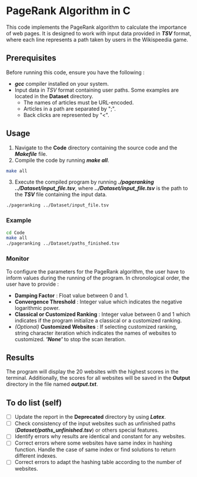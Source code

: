 # PageRank Algorithm in C #

This code implements the PageRank algorithm to calculate the importance of web pages. It is designed to work with input data provided in ***TSV*** format, where each line represents a path taken by users in the Wikispeedia game.

## Prerequisites ##

Before running this code, ensure you have the following :

- ***gcc*** compiler installed on your system.
- Input data in *TSV* format containing user paths. Some examples are located in the **Dataset** directory.
    - The names of articles must be URL-encoded.
    - Articles in a path are separated by ";".
    - Back clicks are represented by "<".

## Usage ##

1. Navigate to the **Code** directory containing the source code and the ***Makefile*** file.
2. Compile the code by running ***make all***.
```bash
make all
```
3. Execute the compiled program by running ***./pageranking ../Dataset/input_file.tsv***, where ***../Dataset/input_file.tsv*** is the path to the ***TSV*** file containing the input data.
```bash
./pageranking ../Dataset/input_file.tsv
```

### Example ###

```bash
cd Code
make all
./pageranking ../Dataset/paths_finished.tsv
```

### Monitor ###

To configure the parameters for the PageRank algorithm, the user have to inform values during the running of the program. In chronological order, the user have to provide :
- **Damping Factor** : Float value between 0 and 1.
- **Convergence Threshold** : Integer value which indicates the negative logarithmic power.
- **Classical or Customized Ranking** : Integer value between 0 and 1 which indicates if the program initialize a classical or a customized ranking.
- *(Optional)* **Customized Websites** : If selecting customized ranking, string character iteration which indicates the names of websites to customized. ***'None'*** to stop the scan iteration.

## Results ##

The program will display the 20 websites with the highest scores in the terminal. Additionally, the scores for all websites will be saved in the **Output** directory in the file named ***output.txt***.

## To do list (self) ##

- [ ] Update the report in the **Deprecated** directory by using ***Latex***.
- [ ] Check consistency of the input websites such as unfinished paths (***Dataset/paths_unfinished.tsv***) or others special features.
- [ ] Identify errors why results are identical and constant for any websites.
- [ ] Correct errors where some websites have same index in hashing function. Handle the case of same index or find solutions to return different indexes.
- [ ] Correct errors to adapt the hashing table according to the number of websites.
